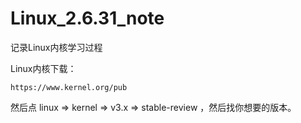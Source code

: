# Linux_2.6.31_note
记录Linux内核学习过程

Linux内核下载：

```text
https://www.kernel.org/pub
```

然后点 linux => kernel => v3.x => stable-review ，然后找你想要的版本。